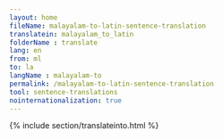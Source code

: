 ```yaml
---
layout: home
fileName: malayalam-to-latin-sentence-translation
translatein: malayalam_to_latin
folderName : translate
lang: en
from: ml
to: la
langName : malayalam-to
permalink: /malayalam-to-latin-sentence-translation
tool: sentence-translations
nointernationalization: true
---
```

{% include section/translateinto.html %}
